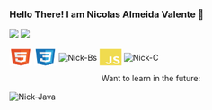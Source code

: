 ### Hello There! I am Nicolas Almeida Valente 🤠
<div>
<img height="180em" border-radius="20%" src="https://github-readme-stats.vercel.app/api?username=Nicolas229A&show_icons=true&theme=dark">
<img height="180em" border-radius="20%" src="https://github-readme-stats.vercel.app/api/top-langs/?username=Nicolas229A&layout=compact&theme=dark">
</div>

  <div style="display: inline_block"><br>
  <img align="center" alt="Nick-HTML" height="30" width="40" src="https://raw.githubusercontent.com/devicons/devicon/master/icons/html5/html5-original.svg">
  <img align="center" alt="Nick-CSS" height="30" width="40" src="https://raw.githubusercontent.com/devicons/devicon/master/icons/css3/css3-original.svg">
  <img align="center" alt="Nick-Bs" height="30" width="40" src="https://raw.githubusercontent.com/jmnote/z-icons/master/svg/bootstrap.svg">
  <img align="center" alt="Nick-Js" height="30" width="40" src="https://raw.githubusercontent.com/devicons/devicon/master/icons/javascript/javascript-plain.svg">
  <img align="center" alt="Nick-C" height="30" width="40" src="https://raw.githubusercontent.com/jmnote/z-icons/master/svg/c.svg">
  <p align="center" font-weight="bold" height="30" width="40">Want to learn in the future:</p>
  <img align="center" alt="Nick-Java" height="30" width="40" src="https://raw.githubusercontent.com/jmnote/z-icons/master/svg/java.svg">  
</div>
